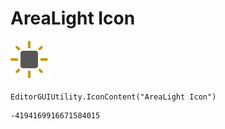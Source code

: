 # AreaLight Icon
![](/img/AreaLight%20Icon.png)

``` CSharp
EditorGUIUtility.IconContent("AreaLight Icon")
```
```
-4194169916671584015
```
